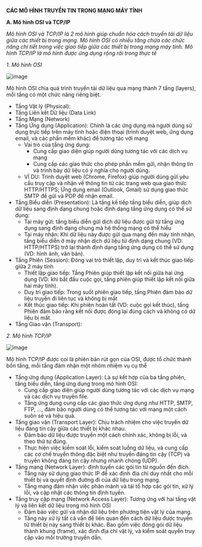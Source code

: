 **CÁC MÔ HÌNH TRUYỀN TIN TRONG MẠNG MÁY TÍNH**

**A. Mô hình OSI và TCP/IP**

*Mô hình OSI và TCP/IP là 2 mô hình giúp chuẩn hóa cách truyền tải dữ liệu giữa các thiết bị trong mạng. Mô hình OSI có nhiều tầng chứa các chức năng chi tiết trong việc giao tiếp giữa các thiết bị trong mạng máy tính. Mô hình TCP/IP là mô hình được ứng dụng rộng rãi trong thực tế*

*1. Mô hình OSI*

  ![image](https://github.com/user-attachments/assets/94f81852-11b8-43ff-8612-5045f37d28b4)

Mô hình OSI chia quá trình truyền tải dữ liệu qua mạng thành 7 tầng (layers), mỗi tầng có một chức năng riêng biệt.
- Tầng Vật lý (Physical):
- Tầng Liên kết Dữ liệu (Data Link)
- Tầng Mạng (Network)
- Tầng Ứng dụng (Application): Chính là các ứng dụng mà người dùng sử dụng trực tiếp trên máy tính hoặc điện thoại (trình duyệt web, ứng dụng email, và các phần mềm khác) để tương tác với mạng 
  - Vai trò của tầng ứng dụng:
    - Cung cấp giao diện giúp người dùng tương tác với các dịch vụ mạng
    - Cung cấp các giao thức cho phép phần mềm gửi, nhận thông tin và trình bày dữ liệu có ý nghĩa cho người dùng.
  - VÍ DU: Trình duyệt web (Chrome, Firefox) giúp người dùng gửi yêu cầu truy cập và nhận về thông tin từ các trang web qua giao thức HTTP/HTTPS; Ứng dụng email (Outlook, Gmail) sử dụng giao thức SMTP để gửi và POP để nhận email.
- Tầng Biểu diễn (Presentation): Là tầng kế tiếp tầng biểu diễn, giúp dịch dữ liệu sang định dạng chung hoặc định dạng tầng ứng dụng có thể sử dụng:
  - Tại máy gửi: tầng biểu diễn gửi dịch dữ liệu được gửi từ tầng ứng dụng sang định dạng chung mà hệ thống mạng có thể hiểu
  - Tại máy nhận: Khi dữ liệu này được gửi qua mạng đến máy tính nhận, tầng biểu diễn ở máy nhận dịch dữ liệu từ định dạng chung (VD: HTTP/HTTPS) trở lại thành định dạng tầng ứng dụng có thể sử dụng (VD: hình ảnh, văn bản).
- Tầng Phiên (Session): Đóng vai trò thiết lập, duy trì và kết thúc giao tiếp giữa 2 máy tính
  - Thiết lập giao tiếp: Tầng Phiên giúp thiết lập kết nối giữa hai ứng dụng (VD: khi bắt đầu cuộc gọi, tầng phiên giúp thiết lập kết nối giữa hai máy tính).
  - Duy trì giao tiếp: Trong suốt phiên giao tiếp, tầng Phiên đảm bảo dữ liệu truyền đi liên tục và không bị mất
  - Kết thúc giao tiếp: Khi phiên hoàn tất (VD: cuộc gọi kết thúc), tầng Phiên đảm bảo rằng kết nối được đóng lại đúng cách và không có dữ liệu bị mất.
- Tầng Giao vận (Transport): 
  
*2. Mô hình TCP/IP*

![image](https://github.com/user-attachments/assets/eb77dd67-e45a-4046-ac98-ac9382318be5)

Mô hình TCP/IP được coi là phiên bản rút gọn của OSI, được tổ chức thành bốn tầng, mỗi tầng đảm nhận một nhóm nhiệm vụ cụ thể
- Tầng ứng dụng (Application Layer): Là sự kết hợp của ba tầng phiên, tầng biểu diễn, tầng ứng dụng trong mô hình OSI:
  - Cung cấp giao diện giúp người dùng tương tác với các dịch vụ mạng và các dịch vụ truyền file.
  - Tầng ứng dụng cung cấp các giao thức ứng dụng như HTTP, SMTP, FTP, ..., đảm bảo người dùng có thể tương tác với mạng một cách suôn sẻ và hiệu quả.
- Tầng giao vận (Transport Layer): Chịu trách nhiệm cho việc truyền dữ liệu đáng tin cậy giữa các thiết bị khác nhau. 
  - Đảm bảo dữ liệu được truyền một cách chính xác, không bị lỗi, và theo thứ tự đúng.
  - Thực hiện việc kiểm soát lỗi, kiểm soát luồng dữ liệu, và cung cấp các cơ chế truyền thông đặc biệt như truyền đáng tin cậy (TCP) và truyền không đáng tin cậy nhưng nhanh chóng (UDP).
- Tầng mạng (Network Layer): định tuyến các gói tin từ nguồn đến đích. 
  - Tầng này sử dụng giao thức IP để xác định địa chỉ duy nhất cho mỗi thiết bị và quyết định đường đi của dữ liệu trong mạng.
  - Tầng mạng đảm nhận việc phân mảnh và tái tổ hợp các gói tin, xử lý lỗi, và cập nhật các thông tin định tuyến.
- Tầng truy cập mạng (Network Access Layer): Tương ứng với hai tầng vật lý và liên kết dữ liệu trong mô hình OSI
  - Đảm bảo việc gửi và nhận dữ liệu trên phương tiện vật lý của mạng.
  - Tầng này xử lý tất cả vấn đề liên quan đến cách dữ liệu được truyền từ thiết bị này sang thiết bị khác. Bao gồm việc đóng gói dữ liệu thành khung (frame), xác định địa chỉ vật lý, và kiểm soát quyền truy cập vào môi trường truyền dẫn.






  
